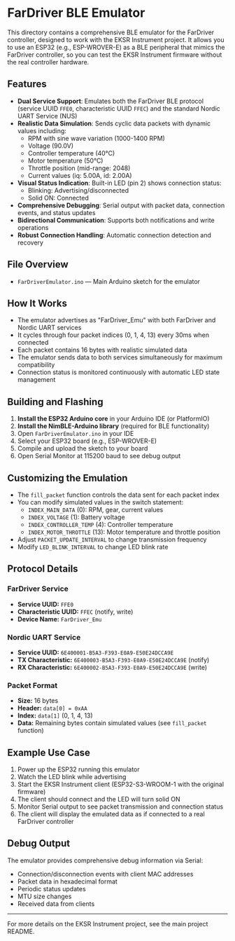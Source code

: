 # FarDriver BLE Emulator

This directory contains a comprehensive BLE emulator for the FarDriver controller, designed to work with the EKSR Instrument project. It allows you to use an ESP32 (e.g., ESP-WROVER-E) as a BLE peripheral that mimics the FarDriver controller, so you can test the EKSR Instrument firmware without the real controller hardware.

## Features
- **Dual Service Support**: Emulates both the FarDriver BLE protocol (service UUID `FFE0`, characteristic UUID `FFEC`) and the standard Nordic UART Service (NUS)
- **Realistic Data Simulation**: Sends cyclic data packets with dynamic values including:
  - RPM with sine wave variation (1000-1400 RPM)
  - Voltage (90.0V)
  - Controller temperature (40°C)
  - Motor temperature (50°C)
  - Throttle position (mid-range: 2048)
  - Current values (iq: 5.00A, id: 2.00A)
- **Visual Status Indication**: Built-in LED (pin 2) shows connection status:
  - Blinking: Advertising/disconnected
  - Solid ON: Connected
- **Comprehensive Debugging**: Serial output with packet data, connection events, and status updates
- **Bidirectional Communication**: Supports both notifications and write operations
- **Robust Connection Handling**: Automatic connection detection and recovery

## File Overview
- `FarDriverEmulator.ino` — Main Arduino sketch for the emulator

## How It Works
- The emulator advertises as "FarDriver_Emu" with both FarDriver and Nordic UART services
- It cycles through four packet indices (0, 1, 4, 13) every 30ms when connected
- Each packet contains 16 bytes with realistic simulated data
- The emulator sends data to both services simultaneously for maximum compatibility
- Connection status is monitored continuously with automatic LED state management

## Building and Flashing
1. **Install the ESP32 Arduino core** in your Arduino IDE (or PlatformIO)
2. **Install the NimBLE-Arduino library** (required for BLE functionality)
3. Open `FarDriverEmulator.ino` in your IDE
4. Select your ESP32 board (e.g., ESP-WROVER-E)
5. Compile and upload the sketch to your board
6. Open Serial Monitor at 115200 baud to see debug output

## Customizing the Emulation
- The `fill_packet` function controls the data sent for each packet index
- You can modify simulated values in the switch statement:
  - `INDEX_MAIN_DATA` (0): RPM, gear, current values
  - `INDEX_VOLTAGE` (1): Battery voltage
  - `INDEX_CONTROLLER_TEMP` (4): Controller temperature
  - `INDEX_MOTOR_THROTTLE` (13): Motor temperature and throttle position
- Adjust `PACKET_UPDATE_INTERVAL` to change transmission frequency
- Modify `LED_BLINK_INTERVAL` to change LED blink rate

## Protocol Details
### FarDriver Service
- **Service UUID:** `FFE0`
- **Characteristic UUID:** `FFEC` (notify, write)
- **Device Name:** `FarDriver_Emu`

### Nordic UART Service
- **Service UUID:** `6E400001-B5A3-F393-E0A9-E50E24DCCA9E`
- **TX Characteristic:** `6E400003-B5A3-F393-E0A9-E50E24DCCA9E` (notify)
- **RX Characteristic:** `6E400002-B5A3-F393-E0A9-E50E24DCCA9E` (write)

### Packet Format
- **Size:** 16 bytes
- **Header:** `data[0] = 0xAA`
- **Index:** `data[1]` (0, 1, 4, 13)
- **Data:** Remaining bytes contain simulated values (see `fill_packet` function)

## Example Use Case
1. Power up the ESP32 running this emulator
2. Watch the LED blink while advertising
3. Start the EKSR Instrument client (ESP32-S3-WROOM-1 with the original firmware)
4. The client should connect and the LED will turn solid ON
5. Monitor Serial output to see packet transmission and connection status
6. The client will display the emulated data as if connected to a real FarDriver controller

## Debug Output
The emulator provides comprehensive debug information via Serial:
- Connection/disconnection events with client MAC addresses
- Packet data in hexadecimal format
- Periodic status updates
- MTU size changes
- Received data from clients

---

For more details on the EKSR Instrument project, see the main project README. 